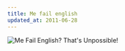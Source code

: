 ```yaml
---
title: Me fail english
updated_at: 2011-06-28
---
```


![Me Fail English? That's Unpossible!](/images/blog/2011-06-28-MeFailEnglish/ralph.jpg)

